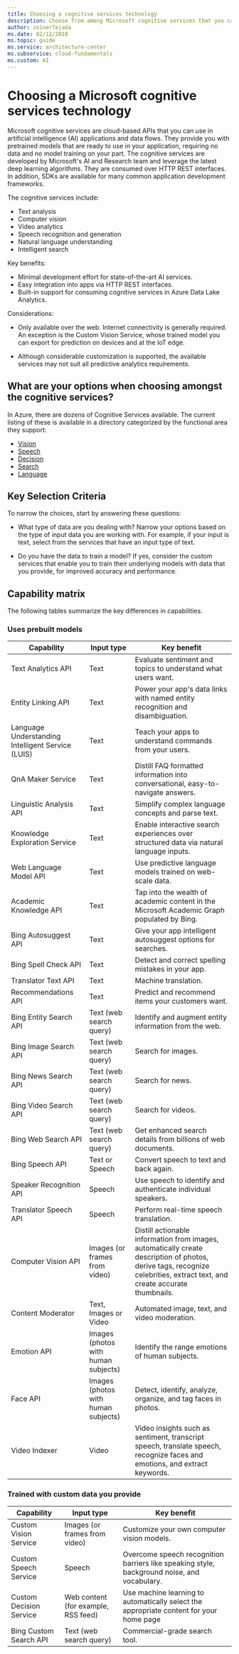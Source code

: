 ```yaml
---
title: Choosing a cognitive services technology
description: Choose from among Microsoft cognitive services that you can use in artificial intelligence applications and data flows.
author: zoinerTejada
ms.date: 02/12/2018
ms.topic: guide
ms.service: architecture-center
ms.subservice: cloud-fundamentals
ms.custom: AI
---
```


# Choosing a Microsoft cognitive services technology

Microsoft cognitive services are cloud-based APIs that you can use in artificial intelligence (AI) applications and data flows. They provide you with pretrained models that are ready to use in your application, requiring no data and no model training on your part. The cognitive services are developed by Microsoft's AI and Research team and leverage the latest deep learning algorithms. They are consumed over HTTP REST interfaces. In addition, SDKs are available for many common application development frameworks.

The cognitive services include:

- Text analysis
- Computer vision
- Video analytics
- Speech recognition and generation
- Natural language understanding
- Intelligent search

Key benefits:

- Minimal development effort for state-of-the-art AI services.
- Easy integration into apps via HTTP REST interfaces.
- Built-in support for consuming cognitive services in Azure Data Lake Analytics.

Considerations:

- Only available over the web. Internet connectivity is generally required. An exception is the Custom Vision Service, whose trained model you can export for prediction on devices and at the IoT edge.

- Although considerable customization is supported, the available services may not suit all predictive analytics requirements.

<!-- markdownlint-disable MD026 -->

## What are your options when choosing amongst the cognitive services?

<!-- markdownlint-disable MD026 -->

In Azure, there are dozens of Cognitive Services available. The current listing of these is available in a directory categorized by the functional area they support:

- [Vision](https://azure.microsoft.com/services/cognitive-services/directory/vision/)
- [Speech](https://azure.microsoft.com/services/cognitive-services/directory/speech/)
- [Decision](https://azure.microsoft.com/services/cognitive-services/directory/decision/)
- [Search](https://azure.microsoft.com/services/cognitive-services/directory/search/)
- [Language](https://azure.microsoft.com/services/cognitive-services/directory/lang/)

## Key Selection Criteria

To narrow the choices, start by answering these questions:

- What type of data are you dealing with? Narrow your options based on the type of input data you are working with. For example, if your input is text, select from the services that have an input type of text.

- Do you have the data to train a model? If yes, consider the custom services that enable you to train their underlying models with data that you provide, for improved accuracy and performance.

## Capability matrix

The following tables summarize the key differences in capabilities.

### Uses prebuilt models

| Capability |             Input type              |                                                                                Key benefit                                                                                |
|---------------------------------------------------|-------------------------------------|---------------------------------------------------------------------------------------------------------------------------------------------------------------------------|
|                Text Analytics API                 |                Text                 |                                                       Evaluate sentiment and topics to understand what users want.                                                        |
|                Entity Linking API                 |                Text                 |                                               Power your app's data links with named entity recognition and disambiguation.                                               |
| Language Understanding Intelligent Service (LUIS) |                Text                 |                                                          Teach your apps to understand commands from your users.                                                          |
|                 QnA Maker Service                 |                Text                 |                                             Distill FAQ formatted information into conversational, easy-to-navigate answers.                                              |
|              Linguistic Analysis API              |                Text                 |                                                            Simplify complex language concepts and parse text.                                                             |
|           Knowledge Exploration Service           |                Text                 |                                          Enable interactive search experiences over structured data via natural language inputs.                                          |
|              Web Language Model API               |                Text                 |                                                         Use predictive language models trained on web-scale data.                                                         |
|              Academic Knowledge API               |                Text                 |                                        Tap into the wealth of academic content in the Microsoft Academic Graph populated by Bing.                                         |
|               Bing Autosuggest API                |                Text                 |                                                        Give your app intelligent autosuggest options for searches.                                                        |
|               Bing Spell Check API                |                Text                 |                                                             Detect and correct spelling mistakes in your app.                                                             |
|                Translator Text API                |                Text                 |                                                                           Machine translation.                                                                            |
|                Recommendations API                |                Text                 |                                                             Predict and recommend items your customers want.                                                              |
|              Bing Entity Search API               |       Text (web search query)       |                                                           Identify and augment entity information from the web.                                                           |
|               Bing Image Search API               |       Text (web search query)       |                                                                            Search for images.                                                                             |
|               Bing News Search API                |       Text (web search query)       |                                                                             Search for news.                                                                              |
|               Bing Video Search API               |       Text (web search query)       |                                                                            Search for videos.                                                                             |
|                Bing Web Search API                |       Text (web search query)       |                                                        Get enhanced search details from billions of web documents.                                                        |
|                  Bing Speech API                  |           Text or Speech            |                                                                  Convert speech to text and back again.                                                                   |
|              Speaker Recognition API              |               Speech                |                                                       Use speech to identify and authenticate individual speakers.                                                        |
|               Translator Speech API               |               Speech                |                                                                   Perform real-time speech translation.                                                                   |
|                Computer Vision API                |    Images (or frames from video)    | Distill actionable information from images, automatically create description of photos, derive tags, recognize celebrities, extract text, and create accurate thumbnails. |
|                 Content Moderator                 |        Text, Images or Video        |                                                               Automated image, text, and video moderation.                                                                |
|                    Emotion API                    | Images (photos with human subjects) |                                                              Identify the range emotions of human subjects.                                                               |
|                     Face API                      | Images (photos with human subjects) |                                                       Detect, identify, analyze, organize, and tag faces in photos.                                                       |
|                   Video Indexer                   |                Video                |                        Video insights such as sentiment, transcript speech, translate speech, recognize faces and emotions, and extract keywords.                         |

### Trained with custom data you provide

| Capability | Input type | Key benefit |
| --- | --- | --- |
| Custom Vision Service | Images (or frames from video) | Customize your own computer vision models. |
| Custom Speech Service | Speech | Overcome speech recognition barriers like speaking style, background noise, and vocabulary. |
| Custom Decision Service | Web content (for example, RSS feed) | Use machine learning to automatically select the appropriate content for your home page |
| Bing Custom Search API | Text (web search query) | Commercial-grade search tool. |
